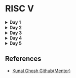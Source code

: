 <h1>RISC V</h1>

<details>
<summary><strong>Day 1</strong></summary>

 <details><summary><strong>C Program</strong></summary>
 <h3>C program doing sum of numbers from 1 to n</h3>
 <h4>Code</h4>

```
#include<stdio.h>
int main(){
   int n = 10;
   int i ;
   int sum = 0;
   for(int i =1;i<=10;i++)
   {
   sum = sum +i;}
   printf("The sum of digits from 1 to %d is %d.\n",n,sum);
   return 0;
}

```

<h4>Output</h4>
<div align = "center">
<img src = "https://user-images.githubusercontent.com/140998787/261832228-b6025cd0-2ace-452e-9627-9c7bbc235785.png">
	
</div>
</details>
<details> 
<summary><strong>C Program on RISCV64 compiler</strong></summary>

<h3>Assembly code output with o1 attribute</h3>
<div align="center">
	<img src="https://github.com/NiteshIIITB/RISC-V/assets/140998787/81e48eaa-107c-419e-9c9c-4ca62f3e7397">
</div>

<h3>Assembly code output with ofast attribute</h3>
<div align="center">
	<img src="https://user-images.githubusercontent.com/140998787/261853142-51bd6b4b-791b-45d0-bda4-6bf338c5de81.png">
</div>

 <h3>Commands used:</h3>
 
```
riscv64-unknown-elf-gcc -O1 -mabi=lp64 -march=rv64i -o sum1ton.o sum1ton.c

```

<h4>Explaination:</h4>
<p>
	<ul>
	<li>  <strong> riscv64-unknown-elf-gcc:</strong> 
        This is the command to invoke the RISC-V GCC compiler. It's used to compile C and C++ code for RISC-V architectures.
        riscv64 specifies the target architecture, which is the 64-bit version of RISC-V.
        unknown-elf indicates the target environment. The "ELF" part stands for "Executable and Linkable Format," which is a common file format for executables, object code, and shared libraries.
         </li> 
    <li><strong>-O1:</strong>
        This flag specifies the optimization level for the compiler. -O1 indicates optimization level 1.
        Optimization levels control how aggressively the compiler optimizes the code. Level 1 provides basic optimizations to improve code performance without spending excessive time on compilation.
        </li> 
  <li> <strong> -mabi=lp64:</strong>
        The -mabi flag specifies the ABI (Application Binary Interface) to use for the compilation.
        lp64 indicates that the ABI uses 64-bit data types (long and pointer) and is commonly used in RISC-V systems.</li> 

  <li> <strong> -march=rv64i:</strong>
        The -march flag specifies the target RISC-V architecture to generate code for.
        rv64i indicates the RISC-V architecture specification. Here, rv64 specifies a 64-bit RISC-V architecture, and i indicates the "I" base integer instruction set. This set includes the fundamental integer arithmetic and control flow instructions.</li> 

   <li><strong> -o sum1ton.o:</strong>
        The -o flag specifies the output file name for the compiled code.
        sum1ton.o is the name of the output file. The .o extension indicates that it's an object file, which contains the compiled machine code ready to be linked with other object files to create an executable.</li> 

   <li><strong>sum1ton.c:</strong>
        This is the source file that you want to compile.
        sum1ton.c is the name of the C source file that contains the code to be compiled.</li> 

 </ul>
 
</p><br>

```
riscv64-unknown-elf-objdump -d sum1ton.o

```
<p>
	<h4>Explaination :</h4>
	It is used to disassemble an object file (sum1ton.o) produced by a RISC-V toolchain. The objdump command is commonly used to analyze and display information about object files, executable files, and libraries.<br>

In this specific case,the riscv64-unknown-elf-objdump command, which is part of the RISC-V toolchain and is used to disassemble RISC-V machine code into human-readable assembly instructions.

When the command is run, it will generate a disassembly listing of the instructions contained within the sum1ton.o object file. This can be particularly useful for inspecting the assembly code produced by the compiler or for debugging purposes.<br>

The -d flag specifies that we want to disassemble the code, and sum1ton.o is the name of the object file you want to disassemble.


</p>

</details>
</details>

<details>
<summary><strong>Day 2</strong></summary>
</details>

<details>
<summary><strong>Day 3</strong></summary>
	
<details><summary><strong>TL-Verilog and Makerchip IDE</strong></summary>
<p>TL-Verilog, short for Transaction-Level Verilog, is a hardware description and design language used for specifying and designing digital systems, particularly focusing on transaction-level abstraction and high-level design. It extends traditional Verilog and SystemVerilog languages by introducing higher-level constructs that facilitate the design and verification process, making it more suitable for complex system-on-chip (SoC) designs.</p>

 <p>Makerchip is an online Integrated Development Environment (IDE) designed specifically for digital system design and hardware description. It provides a platform for creating, simulating, and visualizing digital designs using various hardware description languages and tools, including SystemVerilog, Verilog, and TL-Verilog. Makerchip aims to simplify the process of designing and simulating digital circuits by offering an accessible and user-friendly interface.</p>
</details>

<details><summary><strong>Introduction to Makerchip IDE</strong></summary>
<h2>Pythagorean Template</h2>
<div align = "center">
	<img src = "https://user-images.githubusercontent.com/140998787/261842578-9d2e71b4-ea48-4691-bf26-ee91cae9c1a4.png">
</div>


<h2>Inverter</h2>
<div align = "center">
	<img src = "https://user-images.githubusercontent.com/140998787/261837324-cf6aee8b-14c1-4195-8023-f6ea5ba345b0.png">
</div>

<h2>Multiplexer</h2>
<div align = "center">
	<img src = "https://user-images.githubusercontent.com/140998787/261837187-b054221a-0ef7-4254-a3c9-1ce5c5b6dc29.png">
</div>

 <h2>Vector Usage</h2>
<div align = "center">
	<img src = "https://user-images.githubusercontent.com/140998787/261837103-e6417fb9-6d79-4dd5-ba50-5b8304fd1a05.png">
</div>

<h2>Wide Multiplexer</h2>
<div align = "center">
	<img src = "https://user-images.githubusercontent.com/140998787/261837419-40c37c7e-4efe-4983-b8a9-ef6905a00e6b.png">
</div>

<h2>Calculator</h2>
<div align = "center">
	<img src = "https://user-images.githubusercontent.com/140998787/261842057-4c5f33ec-14d1-47fc-87a7-52689d6d37d2.png">
</div>
<br>
<div align="center"><h1>Sequential Logic</h1></div>
<h2>4-bit Up Counter</h2>
<div align = "center">
	<img src= "https://github.com/NiteshIIITB/RISC-V/assets/140998787/9ff4911b-1b21-4b54-bfa7-60e8ec4abfae">
</div>

<h2>Fibonacci Sequence</h2>
<div align = "center">
	
<img src = "https://user-images.githubusercontent.com/140998787/261844311-caf5358c-1726-4ec3-bb04-40569a0002aa.png">
        <img src = "https://user-images.githubusercontent.com/140998787/261844482-e3f54fd2-95a4-469e-bc72-6eee7a9e166f.png">
</div>
 </details>
</details>

<details>
<summary><strong>Day 4</strong></summary>
</details>

<details>
<summary><strong>Day 5</strong></summary>
</details>
 
<h2>References</h2>
 <ul>
<li><a href ="https://github.com/kunalg123/">Kunal Ghosh Github(Mentor)</a></li>
	
 </ul>
